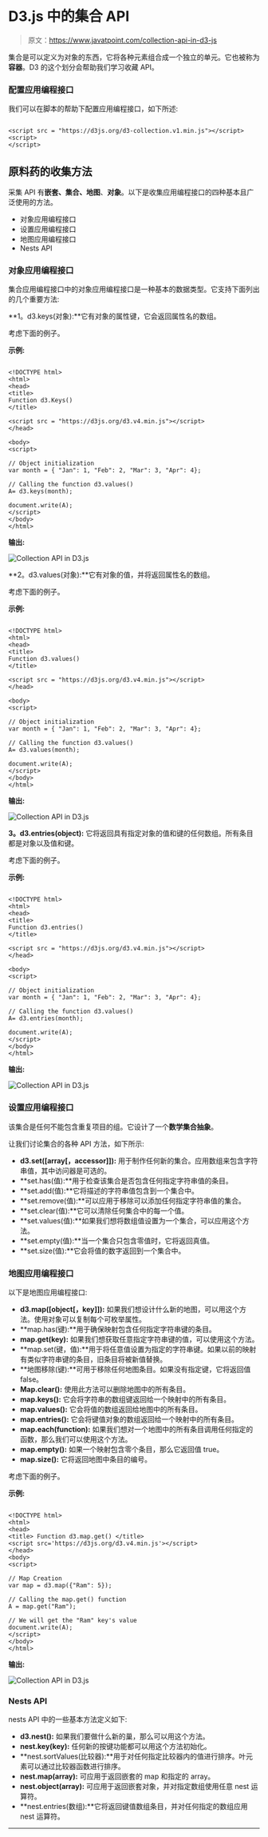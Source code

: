 # D3.js 中的集合 API

> 原文：<https://www.javatpoint.com/collection-api-in-d3-js>

集合是可以定义为对象的东西，它将各种元素组合成一个独立的单元。它也被称为**容器**。D3 的这个划分会帮助我们学习收藏 API。

### 配置应用编程接口

我们可以在脚本的帮助下配置应用编程接口，如下所述:

```

<script src = "https://d3js.org/d3-collection.v1.min.js"></script>
<script>
</script>

```

## 原料药的收集方法

采集 API 有**嵌套、集合、地图**、**对象**。以下是收集应用编程接口的四种基本且广泛使用的方法。

*   对象应用编程接口
*   设置应用编程接口
*   地图应用编程接口
*   Nests API

### 对象应用编程接口

集合应用编程接口中的对象应用编程接口是一种基本的数据类型。它支持下面列出的几个重要方法:

**1。d3.keys(对象):**它有对象的属性键，它会返回属性名的数组。

考虑下面的例子。

**示例:**

```

<!DOCTYPE html> 
<html> 
<head> 
<title> 
Function d3.Keys() 
</title> 

<script src = "https://d3js.org/d3.v4.min.js"></script> 
</head> 

<body> 
<script> 

// Object initialization 
var month = { "Jan": 1, "Feb": 2, "Mar": 3, "Apr": 4}; 

// Calling the function d3.values() 
A= d3.keys(month);

document.write(A); 
</script> 
</body> 
</html>                 

```

**输出:**

![Collection API in D3.js](img/0326a95d6928edfb69ba10d261dd5db2.png)

**2。d3.values(对象):**它有对象的值，并将返回属性名的数组。

考虑下面的例子。

**示例:**

```

<!DOCTYPE html> 
<html> 
<head> 
<title> 
Function d3.values() 
</title> 

<script src = "https://d3js.org/d3.v4.min.js"></script> 
</head> 

<body> 
<script> 

// Object initialization 
var month = { "Jan": 1, "Feb": 2, "Mar": 3, "Apr": 4}; 

// Calling the function d3.values() 
A= d3.values(month);

document.write(A); 
</script> 
</body> 
</html>                 

```

**输出:**

![Collection API in D3.js](img/2e3a77674b9b24c8d92ed2a710d9ed72.png)

**3。d3.entries(object):** 它将返回具有指定对象的值和键的任何数组。所有条目都是对象以及值和键。

考虑下面的例子。

**示例:**

```

<!DOCTYPE html> 
<html> 
<head> 
<title> 
Function d3.entries() 
</title> 

<script src = "https://d3js.org/d3.v4.min.js"></script> 
</head> 

<body> 
<script> 

// Object initialization 
var month = { "Jan": 1, "Feb": 2, "Mar": 3, "Apr": 4}; 

// Calling the function d3.values() 
A= d3.entries(month);

document.write(A); 
</script> 
</body> 
</html>                 

```

**输出:**

![Collection API in D3.js](img/81ec61c108684fa738d0ccb0a02a9338.png)

### 设置应用编程接口

该集合是任何不能包含重复项目的组。它设计了一个**数学集合抽象**。

让我们讨论集合的各种 API 方法，如下所示:

*   **d3.set([array[，accessor]]):** 用于制作任何新的集合。应用数组来包含字符串值，其中访问器是可选的。
*   **set.has(值):**用于检查该集合是否包含任何指定字符串值的条目。
*   **set.add(值):**它将描述的字符串值包含到一个集合中。
*   **set.remove(值):**可以应用于移除可以添加任何指定字符串值的集合。
*   **set.clear(值):**它可以清除任何集合中的每一个值。
*   **set.values(值):**如果我们想将数组值设置为一个集合，可以应用这个方法。
*   **set.empty(值):**当一个集合只包含零值时，它将返回真值。
*   **set.size(值):**它会将值的数字返回到一个集合中。

### 地图应用编程接口

以下是地图应用编程接口:

*   **d3.map([object[，key]]):** 如果我们想设计什么新的地图，可以用这个方法。使用对象可以复制每个可枚举属性。
*   **map.has(键):**用于确保映射包含任何指定字符串键的条目。
*   **map.get(key):** 如果我们想获取任意指定字符串键的值，可以使用这个方法。
*   **map.set(键，值):**用于将任意值设置为指定的字符串键。如果以前的映射有类似字符串键的条目，旧条目将被新值替换。
*   **地图移除(键):**可用于移除任何地图条目。如果没有指定键，它将返回值 false。
*   **Map.clear():** 使用此方法可以删除地图中的所有条目。
*   **map.keys():** 它会将字符串的数组键返回给一个映射中的所有条目。
*   **map.values():** 它会将值的数组返回给地图中的所有条目。
*   **map.entries():** 它会将键值对象的数组返回给一个映射中的所有条目。
*   **map.each(function):** 如果我们想对一个地图中的所有条目调用任何指定的函数，那么我们可以使用这个方法。
*   **map.empty():** 如果一个映射包含零个条目，那么它返回值 true。
*   **map.size():** 它将返回地图中条目的编号。

考虑下面的例子。

**示例:**

```

<!DOCTYPE html> 
<html> 
<head> 
<title> Function d3.map.get() </title> 
<script src='https://d3js.org/d3.v4.min.js'></script> 
</head> 
<body> 
<script> 

// Map Creation
var map = d3.map({"Ram": 5}); 

// Calling the map.get() function 
A = map.get("Ram"); 

// We will get the "Ram" key's value 
document.write(A); 
</script> 
</body> 
</html>

```

**输出:**

![Collection API in D3.js](img/9bba98abec508d22ae6cc941c7a14158.png)

### Nests API

nests API 中的一些基本方法定义如下:

*   **d3.nest():** 如果我们要做什么新的巢，那么可以用这个方法。
*   **nest.key(key):** 任何新的按键功能都可以用这个方法初始化。
*   **nest.sortValues(比较器):**用于对任何指定比较器内的值进行排序。叶元素可以通过比较器函数进行排序。
*   **nest.map(array):** 可应用于返回嵌套的 map 和指定的 array。
*   **nest.object(array):** 可应用于返回嵌套对象，并对指定数组使用任意 nest 运算符。
*   **nest.entries(数组):**它将返回键值数组条目，并对任何指定的数组应用 nest 运算符。

* * *